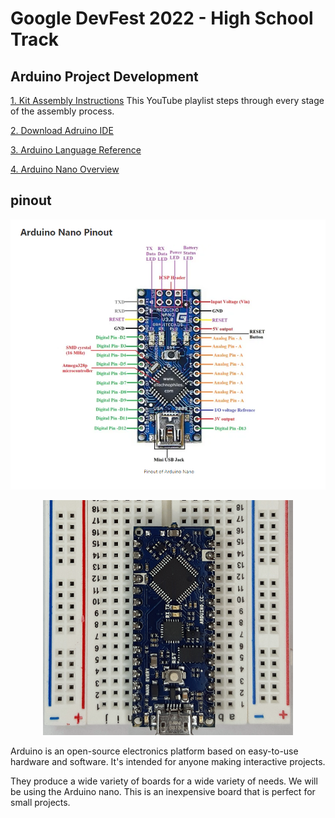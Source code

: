 # Google DevFest 2022 - High School Track
## Arduino Project Development

[1. Kit Assembly Instructions](https://www.youtube.com/embed/videoseries?list=PLiBItcliDLPdlyGqTrn8cgXpW_A-7ckfb)
This YouTube playlist steps through every stage of the assembly process.

[2. Download Adruino IDE](https://www.arduino.cc/en/software)

[3. Arduino Language Reference](https://www.arduino.cc/reference/en/)

[4. Arduino Nano Overview](https://docs.arduino.cc/hardware/nano)
## pinout
![4. Nano Pinout](nano_pinout.png)

<center>
<img src = "nano_on_board.png" width = "400px">
</center>

Arduino is an open-source electronics platform based on easy-to-use hardware and software. It's intended for anyone making interactive projects.

They produce a wide variety of boards for a wide variety of needs. We will be using the Arduino nano. This is an inexpensive board that is perfect for small projects.



